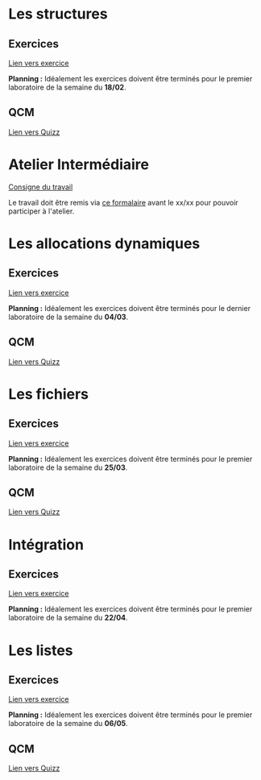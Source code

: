 # Les structures
## Exercices
[Lien vers exercice](https://tech.io/playgrounds/40718/les-structures)

**Planning :** Idéalement les exercices doivent être terminés pour le premier laboratoire de la semaine du **18/02**.

## QCM
[Lien vers Quizz](https://goo.gl/forms/rkhhe9MD8skaLCqE2)

# Atelier Intermédiaire
[Consigne du travail]()

Le travail doit être remis via [ce formalaire]() avant le xx/xx pour pouvoir participer à l'atelier.

# Les allocations dynamiques
## Exercices
[Lien vers exercice](https://tech.io/playgrounds/40720/lallocation-dynamique)

**Planning :** Idéalement les exercices doivent être terminés pour le dernier laboratoire de la semaine du **04/03**.

## QCM
[Lien vers Quizz](https://goo.gl/forms/p6AvTCkIq5uORGt33)


# Les fichiers
## Exercices
[Lien vers exercice](https://tech.io/playgrounds/40721/les-fichiers)

**Planning :** Idéalement les exercices doivent être terminés pour le premier laboratoire de la semaine du **25/03**.

## QCM
[Lien vers Quizz](https://goo.gl/forms/lHT2ovjuUMwynPD13)


# Intégration
## Exercices
[Lien vers exercice](https://tech.io/playgrounds/40722/integration)

**Planning :** Idéalement les exercices doivent être terminés pour le premier laboratoire de la semaine du **22/04**.

# Les listes
## Exercices
[Lien vers exercice](https://tech.io/playgrounds/40724/les-listes)

**Planning :** Idéalement les exercices doivent être terminés pour le premier laboratoire de la semaine du **06/05**.

## QCM
[Lien vers Quizz](https://goo.gl/forms/GnRjYTj7P7Pqqhj53)